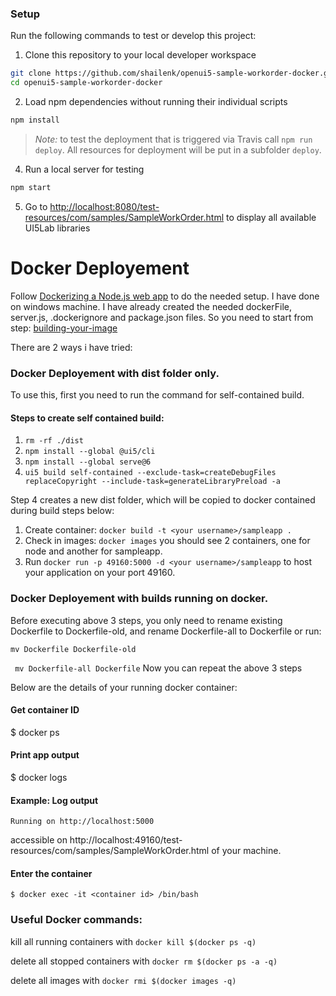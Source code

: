 ### Setup

Run the following commands to test or develop this project:

1. Clone this repository to your local developer workspace
```bash
git clone https://github.com/shailenk/openui5-sample-workorder-docker.git
cd openui5-sample-workorder-docker
```

2. Load npm dependencies without running their individual scripts
```bash
npm install
```

> *Note:* to test the deployment that is triggered via Travis call `npm run deploy`. All resources for deployment will be put in a subfolder `deploy`.
 

4. Run a local server for testing 
```bash
npm start
```

5. Go to [http://localhost:8080/test-resources/com/samples/SampleWorkOrder.html](http://localhost:8080/test-resources/com/samples/SampleWorkOrder.html) to display all available UI5Lab libraries
# Docker Deployement
Follow [Dockerizing a Node.js web app](https://nodejs.org/de/docs/guides/nodejs-docker-webapp/) to do the needed setup. I have done on windows machine. I have already created the needed dockerFile, server.js, .dockerignore and package.json files. So you need to start from step: [building-your-image](https://nodejs.org/de/docs/guides/nodejs-docker-webapp/#building-your-image)

There are 2 ways i have tried:
### Docker Deployement with dist folder only.
To use this, first you need to run the command for self-contained build.
#### Steps to create self contained build:
1. ```rm -rf ./dist```
2. ```npm install --global @ui5/cli```
3. ```npm install --global serve@6```
4. ```ui5 build self-contained --exclude-task=createDebugFiles replaceCopyright --include-task=generateLibraryPreload -a```

Step 4 creates a new dist folder, which will be copied to docker contained during build steps below:
1. Create container: ```docker build -t <your username>/sampleapp .```
2. Check in images: ```docker images``` you should see 2 containers, one for node and another for sampleapp.
3. Run ```docker run -p 49160:5000 -d <your username>/sampleapp``` to host your application on your port 49160.

### Docker Deployement with builds running on docker.
Before executing above 3 steps, you only need to rename existing Dockerfile to Dockerfile-old, and rename Dockerfile-all to Dockerfile or run:

``` mv Dockerfile Dockerfile-old ```

``` mv Dockerfile-all Dockerfile```
Now you can repeat the above 3 steps

Below are the details of your running docker container:
#### Get container ID
$ docker ps

#### Print app output
$ docker logs <container id>

#### Example: Log output
```Running on http://localhost:5000``` 

accessible on http://localhost:49160/test-resources/com/samples/SampleWorkOrder.html of your machine.
#### Enter the container
```$ docker exec -it <container id> /bin/bash```

### Useful Docker commands:
kill all running containers with ```docker kill $(docker ps -q)```

delete all stopped containers with ```docker rm $(docker ps -a -q)```

delete all images with ```docker rmi $(docker images -q)``` 
